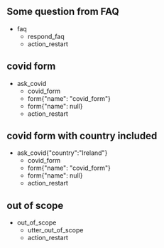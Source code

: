 ## Some question from FAQ
* faq
    - respond_faq
    - action_restart

## covid form
* ask_covid
    - covid_form
    - form{"name": "covid_form"}
    - form{"name": null}
    - action_restart

## covid form with country included
* ask_covid{"country":"Ireland"}
    - covid_form
    - form{"name": "covid_form"}
    - form{"name": null}
    - action_restart

## out of scope
* out_of_scope
    - utter_out_of_scope
    - action_restart